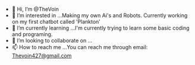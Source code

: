- 👋 Hi, I’m @TheVoin
- 👀 I’m interested in ...Making my own Ai's and Robots. Currently working on my first chatbot called 'Plankton' 
- 🌱 I’m currently learning ...I'm currently trying to learn some basic coding and programing.
- 💞️ I’m looking to collaborate on ...
- 📫 How to reach me ...You can reach me through email: Thevoin427@gmail.com 

<!---
TheVoin/TheVoin is a ✨ special ✨ repository because its `README.md` (this file) appears on your GitHub profile.
You can click the Preview link to take a look at your changes.
--->

